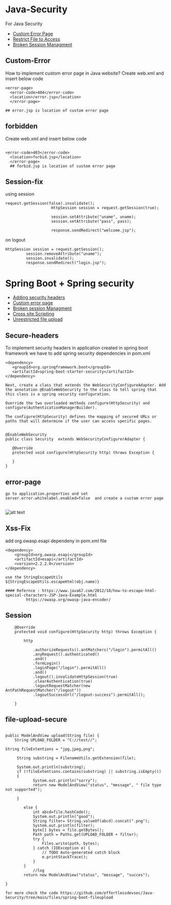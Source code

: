 # Java-Security
For Java Security


* [Custom Error Page](#Custom-Error)
* [Restrict File to Access](#forbidden)
* [Broken Session Managment](#Session-fix)






## Custom-Error
How to implement custom error page in Java website? Create web.xml and insert below code

```
<error-page>  
  <error-code>404</error-code>  
  <location>/error.jsp</location>  
  </error-page>

## error.jsp is location of custom error page
```

## forbidden
Create web.xml and insert below code
```

<error-code>403</error-code>  
  <location>forbid.jsp</location>  
  </error-page> 
  ## forbid.jsp is location of custom error page

```
 ## Session-fix

using session

```
request.getSession(false).invalidate();
					HttpSession session = request.getSession(true);
					
					session.setAttribute("uname", uname);
					session.setAttribute("pass", pass);
					
					response.sendRedirect("welcome.jsp");
```

on logout 
```
HttpSession session = request.getSession();
		 session.removeAttribute("uname");
		 session.invalidate();
		 response.sendRedirect("login.jsp");
```






# Spring Boot  + Spring security

* [Adding security headers](#Secure-headers)
* [Custom error page](#error-page)
* [Broken session Managment](#Session)
* [Cross site Scripting](#Xss-Fix)
* [Unrestricted file upload](#file-upload-secure)


## Secure-headers

 To implement security headers in application created in spring boot framework we have to add spring security dependencies  in pom.xml
 
 ```
 <dependency>
    <groupId>org.springframework.boot</groupId>
    <artifactId>spring-boot-starter-security</artifactId>
</dependency> 

```
 
 ```
Next, create a class that extends the WebSecurityConfigureAdapter. Add the annotation @EnableWebSecurity to the class to tell spring that this class is a spring security configuration.

Override the two overloaded methods configure(HttpSecurity) and configure(AuthenticationManagerBuilder).

The configure(HttpSecurity) defines the mapping of secured URLs or paths that will determine if the user can access specific pages.
 
 
 @EnableWebSecurity
public class Security  extends WebSecurityConfigurerAdapter {

    @Override
    protected void configure(HttpSecurity http) throws Exception {
    	
    }
}

 ```

## error-page

```
go to application.properties and set 
server.error.whitelabel.enabled=false  and create a custom error page 


```

![alt text](https://github.com/effortlessdevsec/Java-Security/blob/main/error.png)



## Xss-Fix


add   org.owasp.esapi dependeny in pom.xml file 
```
<dependency>
    <groupId>org.owasp.esapi</groupId>
    <artifactId>esapi</artifactId>
    <version>2.2.2.0</version>
</dependency>

```

```
use the StringEscapeUtils 
${StringEscapeUtils.escapeHtml(obj.name)}

#### Refernce : https://www.java67.com/2012/10/how-to-escape-html-special-characters-JSP-Java-Example.html
         https://owasp.org/owasp-java-encoder/
```


## Session

```
	@Override
	protected void configure(HttpSecurity http) throws Exception {
		
		http
			
			.authorizeRequests().antMatchers("/login").permitAll()
			.anyRequest().authenticated()
			.and()
			.formLogin()
			.loginPage("/login").permitAll()
			.and()
			.logout().invalidateHttpSession(true)
			.clearAuthentication(true)
			.logoutRequestMatcher(new AntPathRequestMatcher("/logout"))
			.logoutSuccessUrl("/logout-success").permitAll();
		
	}
```

## file-upload-secure

```

public ModelAndView upload(String file) {
	String UPLOAD_FOLDER = "C://test//";

String fileExtentions = "jpg,jpeg,png";

	 String substring = FilenameUtils.getExtension(file);
	
	 System.out.println(substring);
	 if (!fileExtentions.contains(substring) || substring.isEmpty())
	 {
			System.out.println("sorry");
			return new ModelAndView("status", "message", " file type not supported");

	 }

		else {
			int abcd=file.hashCode();
			System.out.println("good");
			String filter= String.valueOf(abcd).concat(".png");
			System.out.println(filter);
			byte[] bytes = file.getBytes();
			Path path = Paths.get(UPLOAD_FOLDER + filter);
			try {
				Files.write(path, bytes);
			} catch (IOException e) {
				// TODO Auto-generated catch block
				e.printStackTrace();
			}
		}
		    //log
		return new ModelAndView("status", "message", "succes");
	
}

```
``` for more check the code https://github.com/effortlessdevsec/Java-Security/tree/main/files/spring-boot-fileupload ```

